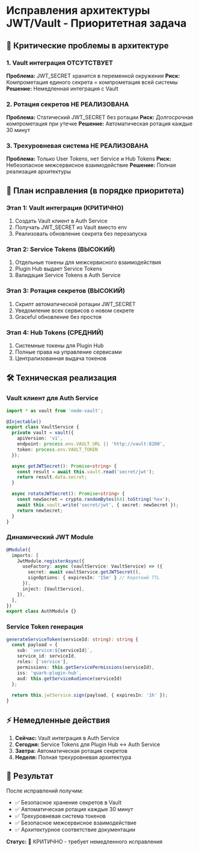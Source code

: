 # Исправления архитектуры JWT/Vault - Приоритетная задача

## 🚨 Критические проблемы в архитектуре

### 1. Vault интеграция ОТСУТСТВУЕТ
**Проблема:** JWT_SECRET хранится в переменной окружения
**Риск:** Компрометация единого секрета = компрометация всей системы
**Решение:** Немедленная интеграция с Vault

### 2. Ротация секретов НЕ РЕАЛИЗОВАНА  
**Проблема:** Статический JWT_SECRET без ротации
**Риск:** Долгосрочная компрометация при утечке
**Решение:** Автоматическая ротация каждые 30 минут

### 3. Трехуровневая система НЕ РЕАЛИЗОВАНА
**Проблема:** Только User Tokens, нет Service и Hub Tokens
**Риск:** Небезопасное межсервисное взаимодействие
**Решение:** Полная реализация архитектуры

## 🎯 План исправления (в порядке приоритета)

### Этап 1: Vault интеграция (КРИТИЧНО)
1. Создать Vault клиент в Auth Service
2. Получать JWT_SECRET из Vault вместо env
3. Реализовать обновление секрета без перезапуска

### Этап 2: Service Tokens (ВЫСОКИЙ)
1. Отдельные токены для межсервисного взаимодействия
2. Plugin Hub выдает Service Tokens
3. Валидация Service Tokens в Auth Service

### Этап 3: Ротация секретов (ВЫСОКИЙ)  
1. Скрипт автоматической ротации JWT_SECRET
2. Уведомление всех сервисов о новом секрете
3. Graceful обновление без простоя

### Этап 4: Hub Tokens (СРЕДНИЙ)
1. Системные токены для Plugin Hub
2. Полные права на управление сервисами
3. Централизованная выдача токенов

## 🛠️ Техническая реализация

### Vault клиент для Auth Service
```typescript
import * as vault from 'node-vault';

@Injectable()
export class VaultService {
  private vault = vault({
    apiVersion: 'v1',
    endpoint: process.env.VAULT_URL || 'http://vault:8200',
    token: process.env.VAULT_TOKEN
  });

  async getJWTSecret(): Promise<string> {
    const result = await this.vault.read('secret/jwt');
    return result.data.secret;
  }

  async rotateJWTSecret(): Promise<string> {
    const newSecret = crypto.randomBytes(64).toString('hex');
    await this.vault.write('secret/jwt', { secret: newSecret });
    return newSecret;
  }
}
```

### Динамический JWT Module
```typescript
@Module({
  imports: [
    JwtModule.registerAsync({
      useFactory: async (vaultService: VaultService) => ({
        secret: await vaultService.getJWTSecret(),
        signOptions: { expiresIn: '15m' } // Короткий TTL
      }),
      inject: [VaultService],
    }),
  ],
})
export class AuthModule {}
```

### Service Token генерация
```typescript
generateServiceToken(serviceId: string): string {
  const payload = {
    sub: `service:${serviceId}`,
    service_id: serviceId,
    roles: ['service'],
    permissions: this.getServicePermissions(serviceId),
    iss: 'quark-plugin-hub',
    aud: this.getServiceAudience(serviceId)
  };
  
  return this.jwtService.sign(payload, { expiresIn: '1h' });
}
```

## ⚡ Немедленные действия

1. **Сейчас:** Vault интеграция в Auth Service
2. **Сегодня:** Service Tokens для Plugin Hub ↔ Auth Service
3. **Завтра:** Автоматическая ротация секретов
4. **Неделя:** Полная трехуровневая архитектура

## 🎯 Результат

После исправлений получим:
- ✅ Безопасное хранение секретов в Vault
- ✅ Автоматическая ротация каждые 30 минут  
- ✅ Трехуровневая система токенов
- ✅ Безопасное межсервисное взаимодействие
- ✅ Архитектурное соответствие документации

**Статус:** 🚨 КРИТИЧНО - требует немедленного исправления
